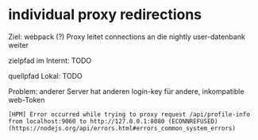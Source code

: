 individual proxy redirections
=============================
Ziel: webpack (?) Proxy leitet connections an die nightly user-datenbank weiter


zielpfad im Internt:
TODO


quellpfad Lokal:
TODO


Problem: anderer Server hat anderen login-key für andere, inkompatible web-Token

`[HPM] Error occurred while trying to proxy request /api/profile-info from localhost:9060 to http://127.0.0.1:8080 (ECONNREFUSED) (https://nodejs.org/api/errors.html#errors_common_system_errors)`
